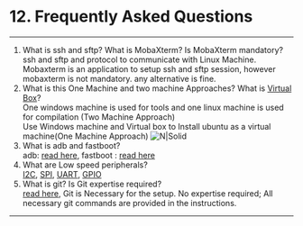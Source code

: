 # 12. Frequently Asked Questions

------------
   1. What is ssh and sftp? What is MobaXterm? Is MobaXterm mandatory?
      <br>ssh and sftp and protocol to communicate with Linux Machine. Mobaxterm is an application to setup ssh and sftp session, however mobaxterm is not mandatory. any alternative is fine.
   2. What is this One Machine and two machine Approaches? What is <a href="https://en.wikipedia.org/wiki/VirtualBox" target="_blank">Virtual Box</a>?
      <br>One windows machine is used for tools and one linux machine is used for compilation (Two Machine Approach)
      <br>Use Windows machine and Virtual box to Install ubuntu as a virtual machine(One Machine Approach)
![N|Solid](../pics/faq/faq-vm1.jpg)
   3. What is adb and fastboot?
      <br>adb: <a href="https://developer.android.com/studio/command-line/adb" target="_blank">read here</a>,  fastboot : <a href="https://www.androidcentral.com/android-z-what-fastboot" target="_blank">read here</a>
   4. What are Low speed peripherals?
      <br><a href="https://en.wikipedia.org/wiki/I%C2%B2C" target="_blank">I2C</a>, <a href="https://en.wikipedia.org/wiki/Serial_Peripheral_Interface" target="_blank">SPI</a>, <a href="https://en.wikipedia.org/wiki/Universal_asynchronous_receiver-transmitter" target="_blank">UART</a>, <a href="https://en.wikipedia.org/wiki/General-purpose_input/output" target="_blank">GPIO</a>
   5. What is git? Is Git expertise required?
      <br><a href="https://en.wikipedia.org/wiki/Git" target="_blank">read here</a>, Git is Necessary for the setup. No expertise required; All necessary git  commands are provided in the instructions.
      
------------